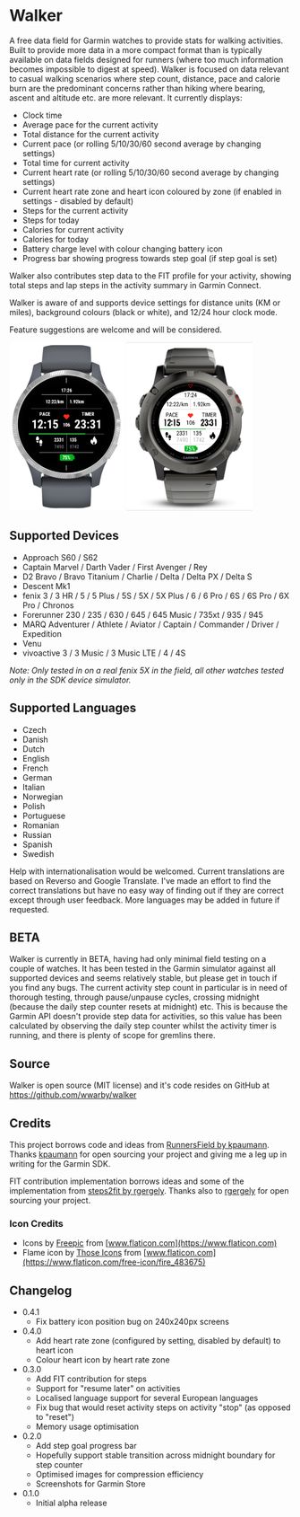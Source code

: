 # Walker

A free data field for Garmin watches to provide stats for walking activities. Built to provide more data in a more compact format than is typically available on data fields designed for runners (where too much information becomes impossible to digest at speed). Walker is focused on data relevant to casual walking scenarios where step count, distance, pace and calorie burn are the predominant concerns rather than hiking where bearing, ascent and altitude etc. are more relevant. It currently displays:

- Clock time
- Average pace for the current activity
- Total distance for the current activity
- Current pace (or rolling 5/10/30/60 second average by changing settings)
- Total time for current activity
- Current heart rate (or rolling 5/10/30/60 second average by changing settings)
- Current heart rate zone and heart icon coloured by zone (if enabled in settings - disabled by default)
- Steps for the current activity
- Steps for today
- Calories for current activity
- Calories for today
- Battery charge level with colour changing battery icon
- Progress bar showing progress towards step goal (if step goal is set)

Walker also contributes step data to the FIT profile for your activity, showing total steps and lap steps in the activity summary in Garmin Connect.

Walker is aware of and supports device settings for distance units (KM or miles), background colours (black or white), and 12/24 hour clock mode.

Feature suggestions are welcome and will be considered.

<img src="/supporting-files/screenshots/screenshot-1.png" height="300" alt="Screenshot Dark"></img> <img src="/supporting-files/screenshots/screenshot-4.png" height="300" alt="Screenshot Light"></img>

## Supported Devices
- Approach S60 / S62
- Captain Marvel / Darth Vader / First Avenger / Rey
- D2 Bravo / Bravo Titanium / Charlie / Delta / Delta PX / Delta S
- Descent Mk1
- fenix 3 / 3 HR / 5 / 5 Plus / 5S / 5X / 5X Plus / 6 / 6 Pro / 6S / 6S Pro / 6X Pro / Chronos
- Forerunner 230 / 235 / 630 / 645 / 645 Music / 735xt / 935 / 945
- MARQ Adventurer / Athlete / Aviator / Captain / Commander / Driver / Expedition
- Venu
- vivoactive 3 / 3 Music / 3 Music LTE / 4 / 4S

*Note: Only tested in on a real fenix 5X in the field, all other watches tested only in the SDK device simulator.*

## Supported Languages
- Czech
- Danish
- Dutch
- English
- French
- German
- Italian
- Norwegian
- Polish
- Portuguese
- Romanian
- Russian
- Spanish
- Swedish

Help with internationalisation would be welcomed. Current translations are based on Reverso and Google Translate. I've made an effort to find the correct translations but have no easy way of finding out if they are correct except through user feedback. More languages may be added in future if requested.

## BETA
Walker is currently in BETA, having had only minimal field testing on a couple of watches. It has been tested in the Garmin simulator against all supported devices and seems relatively stable, but please get in touch if you find any bugs. The current activity step count in particular is in need of thorough testing, through pause/unpause cycles, crossing midnight (because the daily step counter resets at midnight) etc. This is because the Garmin API doesn't provide step data for activities, so this value has been calculated by observing the daily step counter whilst the activity timer is running, and there is plenty of scope for gremlins there.

## Source
Walker is open source (MIT license) and it's code resides on GitHub at https://github.com/wwarby/walker

## Credits
This project borrows code and ideas from [RunnersField by kpaumann](https://github.com/kopa/RunnersField).
Thanks [kpaumann](https://apps.garmin.com/en-GB/developer/ab0f2743-88d2-4f32-9fb0-5fc8ba61e55a/apps) for open sourcing
your project and giving me a leg up in writing for the Garmin SDK.

FIT contribution implementation borrows ideas and some of the implementation from [steps2fit by rgergely](https://github.com/rgergely/steps2fit).
Thanks also to [rgergely](https://apps.garmin.com/en-GB/developer/ab0f2743-88d2-4f32-9fb0-5fc8ba61e55a/apps) for open sourcing your project.

### Icon Credits
- Icons by [Freepic](https://www.flaticon.com/authors/freepik) from [www.flaticon.com](https://www.flaticon.com)
- Flame icon by [Those Icons](https://www.flaticon.com/authors/those-icons) from [www.flaticon.com](https://www.flaticon.com/free-icon/fire_483675)

## Changelog
- 0.4.1
  - Fix battery icon position bug on 240x240px screens
- 0.4.0
  - Add heart rate zone (configured by setting, disabled by default) to heart icon
  - Colour heart icon by heart rate zone
- 0.3.0
  - Add FIT contribution for steps
  - Support for "resume later" on activities
  - Localised language support for several European languages
  - Fix bug that would reset activity steps on activity "stop" (as opposed to "reset")
  - Memory usage optimisation
- 0.2.0
  - Add step goal progress bar
  - Hopefully support stable transition across midnight boundary for step counter
  - Optimised images for compression efficiency
  - Screenshots for Garmin Store
- 0.1.0
  - Initial alpha release
